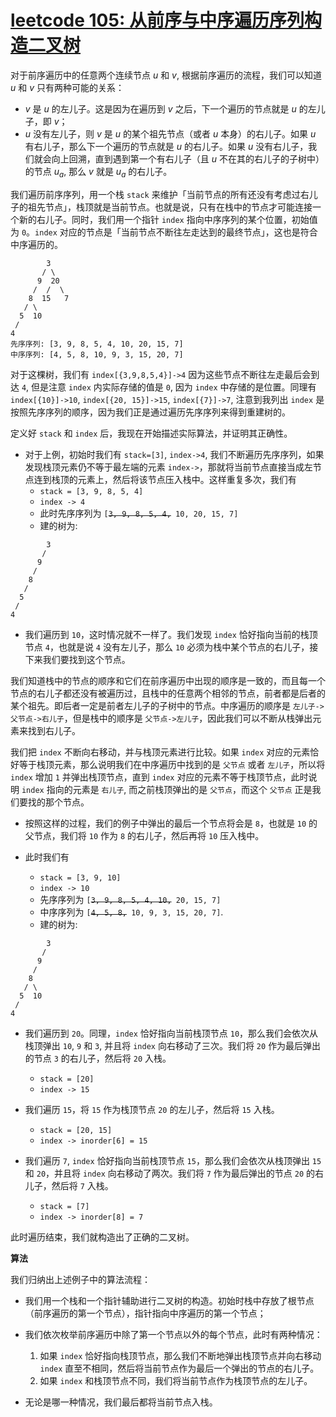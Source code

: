 # [leetcode 105: 从前序与中序遍历序列构造二叉树](https://leetcode-cn.com/problems/constr$u$ct-binary-tree-from-preorder-and-inorder-traversal/)

对于前序遍历中的任意两个连续节点 $u$ 和 $v$, 根据前序遍历的流程，我们可以知道 $u$ 和 $v$ 只有两种可能的关系：

 - $v$ 是 $u$ 的左儿子。这是因为在遍历到 $v$ 之后，下一个遍历的节点就是 $u$ 的左儿子，即 $v$；
 - $u$ 没有左儿子，则 $v$ 是 $u$ 的某个祖先节点（或者 $u$ 本身）的右儿子。如果 $u$ 有右儿子，那么下一个遍历的节点就是 $u$ 的右儿子。如果 $u$ 没有右儿子，我们就会向上回溯，直到遇到第一个有右儿子（且 $u$ 不在其的右儿子的子树中）的节点 $u_a$, 那么 $v$ 就是 $u_a$ 的右儿子。

我们遍历前序序列，用一个栈 `stack` 来维护「当前节点的所有还没有考虑过右儿子的祖先节点」，栈顶就是当前节点。也就是说，只有在栈中的节点才可能连接一个新的右儿子。同时，我们用一个指针 `index` 指向中序序列的某个位置，初始值为 `0`。`index` 对应的节点是「当前节点不断往左走达到的最终节点」，这也是符合中序遍历的。
```
        3
       / \
      9  20
     /  /  \
    8  15   7
   / \
  5  10
 /
4
先序序列: [3, 9, 8, 5, 4, 10, 20, 15, 7]
中序序列: [4, 5, 8, 10, 9, 3, 15, 20, 7]
```
对于这棵树，我们有 `index[{3,9,8,5,4}]->4` 因为这些节点不断往左走最后会到达 `4`, 但是注意 `index` 内实际存储的值是 `0`, 因为 `index` 中存储的是位置。同理有 `index[{10}]->10`, `index[{20, 15}]->15`, `index[{7}]->7`, 注意到我列出 `index` 是按照先序序列的顺序，因为我们正是通过遍历先序序列来得到重建树的。

定义好 `stack` 和 `index` 后，我现在开始描述实际算法，并证明其正确性。

- 对于上例，初始时我们有 `stack=[3]`, `index->4`, 我们不断遍历先序序列，如果发现栈顶元素仍不等于最左端的元素 `index->`，那就将当前节点直接当成左节点连到栈顶的元素上，然后将该节点压入栈中。这样重复多次，我们有
  - `stack = [3, 9, 8, 5, 4]`
  - `index -> 4`
  - 此时先序序列为 `[`~~`3, 9, 8, 5, 4,`~~` 10, 20, 15, 7]`
  - 建的树为:
```
        3
       /
      9
     /
    8
   /
  5
 /
4
```
- 我们遍历到 `10`，这时情况就不一样了。我们发现 `index` 恰好指向当前的栈顶节点 `4`，也就是说 `4` 没有左儿子，那么 `10` 必须为栈中某个节点的右儿子，接下来我们要找到这个节点。

我们知道栈中的节点的顺序和它们在前序遍历中出现的顺序是一致的，而且每一个节点的右儿子都还没有被遍历过，且栈中的任意两个相邻的节点，前者都是后者的某个祖先。即后者一定是前者左儿子的子树中的节点。中序遍历的顺序是 `左儿子->父节点->右儿子`，但是栈中的顺序是 `父节点->左儿子`，因此我们可以不断从栈弹出元素来找到右儿子。

我们把 `index` 不断向右移动，并与栈顶元素进行比较。如果 `index` 对应的元素恰好等于栈顶元素，那么说明我们在中序遍历中找到的是 `父节点` 或者 `左儿子`，所以将 `index` 增加 `1` 并弹出栈顶节点，直到 `index` 对应的元素不等于栈顶节点，此时说明 `index` 指向的元素是 `右儿子`, 而之前栈顶弹出的是 `父节点`，而这个 `父节点` 正是我们要找的那个节点。

- 按照这样的过程，我们的例子中弹出的最后一个节点将会是 `8`，也就是 `10` 的父节点，我们将 `10` 作为 `8` 的右儿子，然后再将 `10` 压入栈中。

- 此时我们有
  - `stack = [3, 9, 10]`
  - `index -> 10`
  - 先序序列为 `[`~~`3, 9, 8, 5, 4, 10,`~~` 20, 15, 7]`
  - 中序序列为 `[`~~`4, 5, 8,`~~` 10, 9, 3, 15, 20, 7]`.
  - 建的树为:
```
        3
       /
      9
     /
    8
   / \
  5  10
 /
4
```
- 我们遍历到 `20`。同理，`index` 恰好指向当前栈顶节点 `10`，那么我们会依次从栈顶弹出 `10`, `9` 和 `3`, 并且将 `index` 向右移动了三次。我们将 `20` 作为最后弹出的节点 `3` 的右儿子，然后将 `20` 入栈。

  - `stack = [20]`
  - `index -> 15`
- 我们遍历 `15`，将 `15` 作为栈顶节点 `20` 的左儿子，然后将 `15` 入栈。

  - `stack = [20, 15]`
  - `index -> inorder[6] = 15`
- 我们遍历 `7`, `index` 恰好指向当前栈顶节点 `15`，那么我们会依次从栈顶弹出 `15` 和 `20`，并且将 `index` 向右移动了两次。我们将 `7` 作为最后弹出的节点 `20` 的右儿子，然后将 `7` 入栈。
  - `stack = [7]`
  - `index -> inorder[8] = 7`
  
此时遍历结束，我们就构造出了正确的二叉树。

__算法__

我们归纳出上述例子中的算法流程：

- 我们用一个栈和一个指针辅助进行二叉树的构造。初始时栈中存放了根节点（前序遍历的第一个节点），指针指向中序遍历的第一个节点；

- 我们依次枚举前序遍历中除了第一个节点以外的每个节点，此时有两种情况：
  1. 如果 `index` 恰好指向栈顶节点，那么我们不断地弹出栈顶节点并向右移动 `index` 直至不相同，然后将当前节点作为最后一个弹出的节点的右儿子。
  2. 如果 `index` 和栈顶节点不同，我们将当前节点作为栈顶节点的左儿子。

- 无论是哪一种情况，我们最后都将当前节点入栈。
